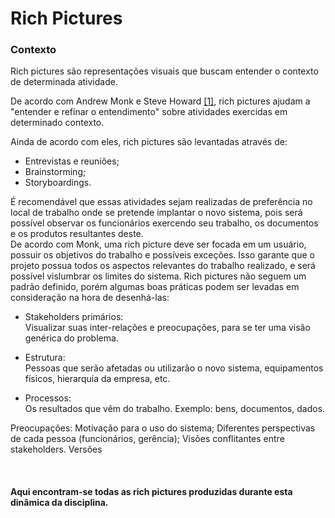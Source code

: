 # Rich Pictures

### Contexto
Rich pictures são representações visuais que buscam entender o contexto de determinada atividade.

De acordo com Andrew Monk e Steve Howard [[1]](/referencia), rich pictures ajudam a "entender e refinar o entendimento" sobre atividades exercidas em determinado contexto.

Ainda de acordo com eles, rich pictures são levantadas através de:

- Entrevistas e reuniões;
- Brainstorming;
- Storyboardings.

É recomendável que essas atividades sejam realizadas de preferência no local de trabalho onde se pretende implantar o novo sistema, pois será possível observar os funcionários exercendo seu trabalho, os documentos e os produtos resultantes deste.  
De acordo com Monk, uma rich picture deve ser focada em um usuário, possuir os objetivos do trabalho e possíveis exceções. Isso garante que o projeto possua todos os aspectos relevantes do trabalho realizado, e será possível vislumbrar os limites do sistema. Rich pictures não seguem um padrão definido, porém algumas boas práticas podem ser levadas em consideração na hora de desenhá-las:

- Stakeholders primários:  
Visualizar suas inter-relações e preocupações, para se ter uma visão genérica do problema.

- Estrutura:  
Pessoas que serão afetadas ou utilizarão o novo sistema, equipamentos físicos, hierarquia da empresa, etc.

- Processos:  
Os resultados que vêm do trabalho. Exemplo: bens, documentos, dados.

Preocupações:
Motivação para o uso do sistema;
Diferentes perspectivas de cada pessoa (funcionários, gerência);
Visões conflitantes entre stakeholders.
Versões

<br />

#### Aqui encontram-se todas as **rich pictures** produzidas durante esta dinâmica da disciplina.

<br />